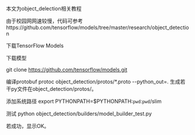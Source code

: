 本文为object_delection相关教程

由于校园网网速较慢，代码可参考https://github.com/tensorflow/models/tree/master/research/object_detection

下载TensorFlow Models

下载模型

  git clone https://github.com/tensorflow/models.git
  
编译protobuf
  protoc object_detection/protos/*.proto --python_out=.
  生成若干py文件在object_detection/protos/。

添加系统路径
  export PYTHONPATH=$PYTHONPATH:`pwd`:`pwd`/slim

测试
  python object_detection/builders/model_builder_test.py

若成功，显示OK。
